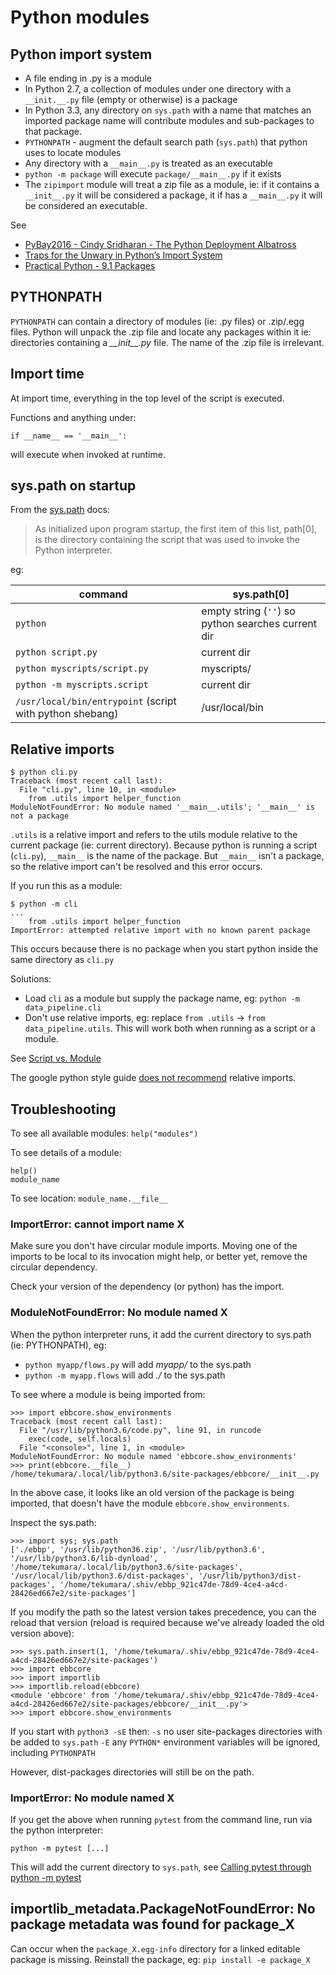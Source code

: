 # Python modules

## Python import system

- A file ending in .py is a module
- In Python 2.7, a collection of modules under one directory with a `__init.__.py` file (empty or otherwise) is a package
- In Python 3.3, any directory on `sys.path` with a name that matches an imported package name will contribute modules and sub-packages to that package.
- `PYTHONPATH` - augment the default search path (`sys.path`) that python uses to locate modules
- Any directory with a `__main__.py` is treated as an executable
- `python -m package` will execute `package/__main__.py` if it exists
- The `zipimport` module will treat a zip file as a module, ie: if it contains a `__init__.py` it will be considered a package, it if has a `__main__.py` it will be considered an executable.

See

- [PyBay2016 - Cindy Sridharan - The Python Deployment Albatross](https://speakerdeck.com/pybay/2016-cindy-sridharan-the-python-deployment-albatross)
- [Traps for the Unwary in Python’s Import System](http://python-notes.curiousefficiency.org/en/latest/python_concepts/import_traps.html)
- [Practical Python - 9.1 Packages](https://github.com/dabeaz-course/practical-python/blob/main/Notes/09_Packages/01_Packages.md)

## PYTHONPATH

`PYTHONPATH` can contain a directory of modules (ie: .py files) or .zip/.egg files. Python will unpack the .zip file and locate any packages within it ie: directories containing a _\_\_init\_\_.py_ file. The name of the .zip file is irrelevant.

## Import time

At import time, everything in the top level of the script is executed.

Functions and anything under:

```
if __name__ == '__main__':
```

will execute when invoked at runtime.

## sys.path on startup

From the [sys.path](https://docs.python.org/3/library/sys.html#sys.path) docs:

> As initialized upon program startup, the first item of this list, path[0], is the directory containing the script that was used to invoke the Python interpreter.

eg:

| command                                                  | sys.path[0]                                        |
| -------------------------------------------------------- | -------------------------------------------------- |
| `python`                                                 | empty string (`''`) so python searches current dir |
| `python script.py`                                       | current dir                                        |
| `python myscripts/script.py`                             | myscripts/                                         |
| `python -m myscripts.script`                             | current dir                                        |
| `/usr/local/bin/entrypoint` (script with python shebang) | /usr/local/bin                                     |

## Relative imports

```
$ python cli.py
Traceback (most recent call last):
  File "cli.py", line 10, in <module>
    from .utils import helper_function
ModuleNotFoundError: No module named '__main__.utils'; '__main__' is not a package
```

`.utils` is a relative import and refers to the utils module relative to the current package (ie: current directory).
Because python is running a script (`cli.py`), `__main__` is the name of the package.
But `__main__` isn't a package, so the relative import can't be resolved and this error occurs.

If you run this as a module:

```
$ python -m cli
...
    from .utils import helper_function
ImportError: attempted relative import with no known parent package
```

This occurs because there is no package when you start python inside the same directory as `cli.py`

Solutions:

- Load `cli` as a module but supply the package name, eg: `python -m data_pipeline.cli`
- Don't use relative imports, eg: replace `from .utils` -> `from data_pipeline.utils`. This will work both when running as a script or a module.

See [Script vs. Module](https://stackoverflow.com/a/14132912/149412)

The google python style guide [does not recommend](http://google.github.io/styleguide/pyguide.html#224-decision) relative imports.

## Troubleshooting

To see all available modules: `help("modules")`

To see details of a module:

```
help()
module_name
```

To see location: `module_name.__file__`

### ImportError: cannot import name X

Make sure you don't have circular module imports. Moving one of the imports to be local to its invocation might help, or better yet, remove the circular dependency.

Check your version of the dependency (or python) has the import.

### ModuleNotFoundError: No module named X

When the python interpreter runs, it add the current directory to sys.path (ie: PYTHONPATH), eg:

- `python myapp/flows.py` will add _myapp/_ to the sys.path
- `python -m myapp.flows` will add _./_ to the sys.path

To see where a module is being imported from:

```
>>> import ebbcore.show_environments
Traceback (most recent call last):
  File "/usr/lib/python3.6/code.py", line 91, in runcode
    exec(code, self.locals)
  File "<console>", line 1, in <module>
ModuleNotFoundError: No module named 'ebbcore.show_environments'
>>> print(ebbcore.__file__)
/home/tekumara/.local/lib/python3.6/site-packages/ebbcore/__init__.py
```

In the above case, it looks like an old version of the package is being imported, that doesn't have the module `ebbcore.show_environments`.

Inspect the sys.path:

```
>>> import sys; sys.path
['./ebbp', '/usr/lib/python36.zip', '/usr/lib/python3.6', '/usr/lib/python3.6/lib-dynload', '/home/tekumara/.local/lib/python3.6/site-packages', '/usr/local/lib/python3.6/dist-packages', '/usr/lib/python3/dist-packages', '/home/tekumara/.shiv/ebbp_921c47de-78d9-4ce4-a4cd-28426ed667e2/site-packages']
```

If you modify the path so the latest version takes precedence, you can the reload that version (reload is required because we've already loaded the old version above):

```
>>> sys.path.insert(1, '/home/tekumara/.shiv/ebbp_921c47de-78d9-4ce4-a4cd-28426ed667e2/site-packages')
>>> import ebbcore
>>> import importlib
>>> importlib.reload(ebbcore)
<module 'ebbcore' from '/home/tekumara/.shiv/ebbp_921c47de-78d9-4ce4-a4cd-28426ed667e2/site-packages/ebbcore/__init__.py'>
>>> import ebbcore.show_environments
```

If you start with `python3 -sE` then:
`-s` no user site-packages directories with be added to `sys.path`
`-E` any `PYTHON*` environment variables will be ignored, including `PYTHONPATH`

However, dist-packages directories will still be on the path.

### ImportError: No module named X

If you get the above when running `pytest` from the command line, run via the python interpreter:

```
python -m pytest [...]
```

This will add the current directory to `sys.path`, see [Calling pytest through python -m pytest](https://docs.pytest.org/en/latest/usage.html#calling-pytest-through-python-m-pytest)

## importlib_metadata.PackageNotFoundError: No package metadata was found for package_X

Can occur when the `package_X.egg-info` directory for a linked editable package is missing. Reinstall the package, eg: `pip install -e package_X`
